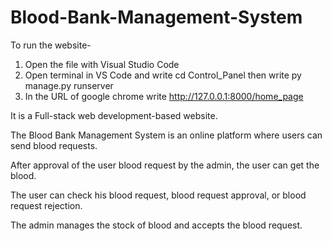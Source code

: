 # Blood-Bank-Management-System

To run the website- 
1) Open the file with Visual Studio Code
2) Open terminal in VS Code and write cd Control_Panel then write py manage.py runserver 
3) In the URL of google chrome write http://127.0.0.1:8000/home_page

It is a Full-stack web development-based website. 

The Blood Bank Management System is an online platform where users can send blood requests.

After approval of the user blood request by the admin, the user can get the blood.
 
The user can check his blood request, blood request approval, or blood request rejection. 

The admin manages the stock of blood and accepts the blood request.
